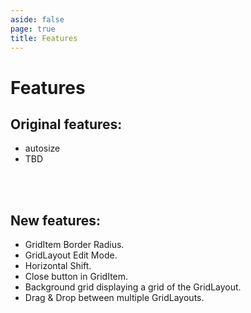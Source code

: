 ```yaml
---
aside: false
page: true
title: Features
---
```


# Features

## Original features:
* autosize
* TBD

<br/><br/>

## New features:
* GridItem Border Radius.
* GridLayout Edit Mode.
* Horizontal Shift.
* Close button in GridItem.
* Background grid displaying a grid of the GridLayout.
* Drag & Drop between multiple GridLayouts.


